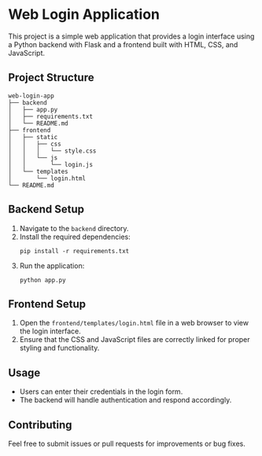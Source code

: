 # Web Login Application

This project is a simple web application that provides a login interface using a Python backend with Flask and a frontend built with HTML, CSS, and JavaScript.

## Project Structure

```
web-login-app
├── backend
│   ├── app.py
│   ├── requirements.txt
│   └── README.md
├── frontend
│   ├── static
│   │   ├── css
│   │   │   └── style.css
│   │   └── js
│   │       └── login.js
│   └── templates
│       └── login.html
└── README.md
```

## Backend Setup

1. Navigate to the `backend` directory.
2. Install the required dependencies:
   ```
   pip install -r requirements.txt
   ```
3. Run the application:
   ```
   python app.py
   ```

## Frontend Setup

1. Open the `frontend/templates/login.html` file in a web browser to view the login interface.
2. Ensure that the CSS and JavaScript files are correctly linked for proper styling and functionality.

## Usage

- Users can enter their credentials in the login form.
- The backend will handle authentication and respond accordingly.

## Contributing

Feel free to submit issues or pull requests for improvements or bug fixes.